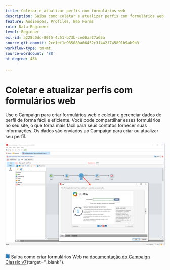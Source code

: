```yaml
---
title: Coletar e atualizar perfis com formulários web
description: Saiba como coletar e atualizar perfis com formulários web
feature: Audiences, Profiles, Web Forms
role: Data Engineer
level: Beginner
exl-id: a228c0dc-80f5-4c51-b73b-ced0aa27a65a
source-git-commit: 2ce1ef1e935080a66452c31442f745891b9ab9b3
workflow-type: tm+mt
source-wordcount: '88'
ht-degree: 43%

---
```


# Coletar e atualizar perfis com formulários web

Use o Campaign para criar formulários web e coletar e gerenciar dados de perfil de forma fácil e eficiente. Você pode compartilhar esses formulários no seu site, o que torna mais fácil para seus contatos fornecer suas informações. Os dados são enviados ao Campaign para criar ou atualizar seu perfil.

![](assets/web-form-page.png)

![](../assets/do-not-localize/book.png) Saiba como criar formulários Web na [documentação do Campaign Classic v7](https://experienceleague.adobe.com/docs/campaign-classic/using/designing-content/web-forms/about-web-forms.html?lang=pt-BR){target="_blank"}.
